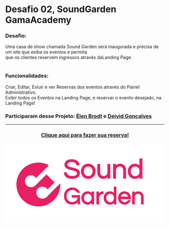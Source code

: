 # Desafio 02, SoundGarden GamaAcademy
### Desafio:
Uma casa de show chamada Sound Garden será 
inaugurada e precisa de um site que exiba os eventos e permita <br> que os clientes reservem ingressos através daLanding Page.
<br><br>

### Funcionalidades: 
Criar, Editar, Exluir e ver Reservas dos eventos através do Painel Administrativo. <br>
Exibir todos os Eventos na Landing Page,
e reservar o evento desejado, na Landing Page! 

### Participaram desse Projeto: <a href="https://github.com/elenbrodt">Élen Brodt</a> e <a href="https://github.com/Deivid126">Deivid Gonçalves</a>
<hr>

 ###  <p  align="center"><a href="https://williamnunes49.github.io/Desafio-02-SoundGarden-GamaAcademy/">Clique aqui para fazer sua reserva!</a></p>

 

 
 
 
 <img src="./img/capa.png" alt="">
 


